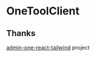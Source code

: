 # OneToolClient

## Thanks

[admin-one-react-tailwind](https://github.com/justboil/admin-one-react-tailwind) project
